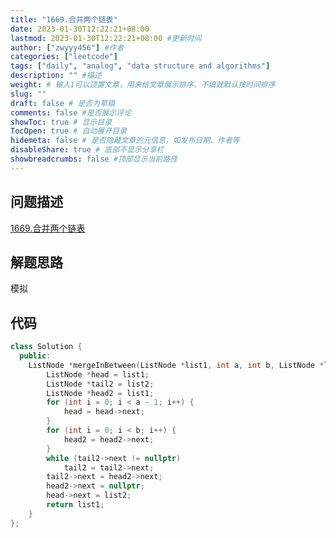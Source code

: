 ```yaml
---
title: "1669.合并两个链表"
date: 2023-01-30T12:22:21+08:00
lastmod: 2023-01-30T12:22:21+08:00 #更新时间
author: ["zwyyy456"] #作者
categories: ["leetcode"]
tags: ["daily", "analog", "data structure and algorithms"]
description: "" #描述
weight: # 输入1可以顶置文章，用来给文章展示排序，不填就默认按时间排序
slug: ""
draft: false # 是否为草稿
comments: false #是否展示评论
showToc: true # 显示目录
TocOpen: true # 自动展开目录
hidemeta: false # 是否隐藏文章的元信息，如发布日期、作者等
disableShare: true # 底部不显示分享栏
showbreadcrumbs: false #顶部显示当前路径
---
```

## 问题描述
[1669.合并两个链表](https://leetcode.cn/problems/merge-in-between-linked-lists/)

## 解题思路
模拟

## 代码
```cpp
class Solution {
  public:
    ListNode *mergeInBetween(ListNode *list1, int a, int b, ListNode *list2) {
        ListNode *head = list1;
        ListNode *tail2 = list2;
        ListNode *head2 = list1;
        for (int i = 0; i < a - 1; i++) {
            head = head->next;
        }
        for (int i = 0; i < b; i++) {
            head2 = head2->next;
        }
        while (tail2->next != nullptr)
            tail2 = tail2->next;
        tail2->next = head2->next;
        head2->next = nullptr;
        head->next = list2;
        return list1;
    }
};
```
